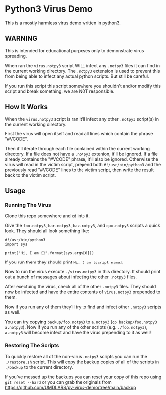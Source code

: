# Python3 Virus Demo
This is a mostly harmless virus demo written in python3.

## WARNING
This is intended for educational purposes only to demonstrate virus spreading.

When ran the `virus.notpy3` script WILL infect any `.notpy3` files it can find in the current working directory. The `.notpy3` extension is used to prevent this from being able to infect any actual python scripts. But still be careful.

If you run this script this script somewhere you shouldn't and/or modify this script and break something, we are NOT responsible.

## How It Works
When the `virus.notpy3` script is ran it'll infect any other `.notpy3` script(s) in the current working directory. 

First the virus will open itself and read all lines which contain the phrase "#VCODE". 

Then it'll iterate through each file contained within the current working directory. If a file does not have a `.notpy3` extenion, it'll be ignored. If a file already contains the "#VCODE" phrase, it'll also be ignored. Otherwise the virus will read in the victim script, prepend both `#!/usr/bin/python3` and the previously read "#VCODE" lines to the victim script, then write the result back to the victim script.

## Usage
### Running The Virus
Clone this repo somewhere and `cd` into it.

Give the `foo.notpy3`, `bar.notpy3`, `baz.notpy3`, and `qux.notpy3` scripts a quick look. They should all look something like:
```
#!/usr/bin/python3
import sys

print("Hi, I am {}".format(sys.argv[0]))
```

If you run them they should print `Hi, I am [script name]`.

Now to run the virus execute `./virus.notpy3` in this directory. It should print out a bunch of messages about infecting the other `.notpy3` files.

After exectuing the virus, check all of the other `.notpy3` files. They should now be infected and have the entire contents of `virus.notpy3` prepended to them. 

Now if you run any of them they'll try to find and infect other `.notpy3` scripts as well.

You can try copying `backup/foo.notpy3` to `a.notpy3` (`cp backup/foo.notpy3 a.notpy3`). Now if you run any of the other scripts (e.g. `./foo.notpy3`), `a.notpy3` will become infect and have the virus prepending to it as well!

### Restoring The Scripts
To quickly restore all of the non-virus `.notpy3` scripts you can run the `./restore.sh` script. This will copy the backup copies of all of the scripts in `./backup` to the current directory.

If you've messed up the backups you can reset your copy of this repo using `git reset --hard` or you can grab the originals from https://github.com/UMDLARS/py-virus-demo/tree/main/backup
